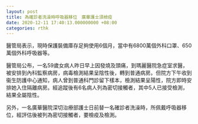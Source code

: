 ```yaml
---
layout: post
title: 為確診者洗澡時呼吸器移位　廣華護士須檢疫
date: 2020-12-11 17:40:13.000000000 +08:00
categories: rthk
---
```


醫管局表示，現時保護裝備庫存足夠使用6個月，當中有6800萬個外科口罩、650萬個外科呼吸器等。

醫管局公布，一名59歲女病人昨日早上因發燒及頭痛，到瑪麗醫院急症室求醫，被安排到內科監察病房，病毒檢測結果呈陰性後，轉到普通病房。但院方下午收到衞生防護中心通知，病人曾到普通科門診留下樣本，檢測結果呈陽性，院方即時安排她入住隔離病房。經追蹤後有6名病人列為密切接觸者，其中5人已接受檢測，結果全屬陰性。

另外，一名廣華醫院深切治療部護士日前替一名確診者洗澡時，所佩戴呼吸器移位，經評估後被列為密切接觸者，要檢疫及檢測。
